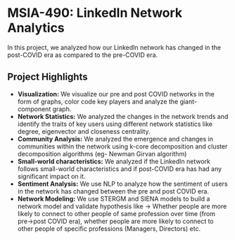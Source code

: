 # MSIA-490: LinkedIn Network Analytics

In this project, we analyzed how our LinkedIn network has changed in the post-COVID era as compared to the pre-COVID era. 

## Project Highlights 

* **Visualization:** We visualize our pre and post COVID networks in the form of graphs, color code key players and analyze the giant-component graph. 
* **Network Statistics:** We analyzed the changes in the network trends and identify the traits of key users using different network statistics like degree, eigenvector and closeness centrality. 
* **Community Analysis:** We analyzed the emergence and changes in communities within the network using k-core decomposition and cluster decomposition algorithms (eg- Newman Girvan algorithm)
* **Small-world characteristics:** We analyzed if the LinkedIn network follows small-world characteristics and if post-COVID era has had any significant impact on it. 
* **Sentiment Analysis:** We use NLP to analyze how the sentiment of users in the network has changed between the pre and post COVID era. 
* **Network Modeling:**  We use STERGM and SIENA models to build a network model and validate hypothesis like -> Whether people are more likely to connect to other people of same profession over time (from pre->post COVID era), whether people are more likely to connect to other people of specific professions (Managers, Directors) etc. 


